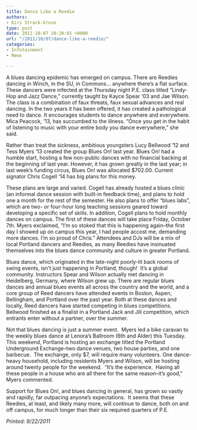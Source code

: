 ```yaml
---
title: Dance Like a Reedie
authors:
- Kiri Strack-Grose
type: post
date: 2011-10-07 20:30:01 +0000
url: "/2011/10/07/dance-like-a-reedie/"
categories:
- Infotainment
- News

---
```

A blues dancing epidemic has emerged on campus. There are Reedies dancing in Winch, in the SU, in Commons… anywhere there’s a flat surface. These dancers were infected at the Thursday night P.E. class titled “Lindy-Hop and Jazz Dance,” currently taught by Kayce Spear ‘03 and Jae Wilson. The class is a combination of faux threats, faux sexual advances and real dancing. In the two years it has been offered, it has created a pathological need to dance. It encourages students to dance anywhere and everywhere. Mica Peacock, ‘13, has succumbed to the illness. “Once you get in the habit of listening to music with your entire body you dance everywhere,” she said.

Rather than treat the sickness, ambitious youngsters Lucy Bellwood ‘12 and Tess Myers ‘13 created the group Blues On! last year. Blues On! had a humble start, hosting a few non-public dances with no financial backing at the beginning of last year. However, it has grown greatly in the last year; in last week’s funding circus, Blues On! was allocated $702.00. Current signator Chris Cogell ‘14 has big plans for this money.

These plans are large and varied. Cogell has already hosted a blues clinic (an informal dance session with built-in feedback time), and plans to hold one a month for the rest of the semester. He also plans to offer “blues labs”, which are two- or four-hour long teaching sessions geared toward developing a specific set of skills. In addition, Cogell plans to hold monthly dances on campus. The first of these dances will take place Friday, October 7th. Myers exclaimed, “I’m so stoked that this is happening again&#8211;the first day I showed up on campus this year, I had people accost me, demanding more dances. I’m so proud of Chris.” Attendees and DJs will be a mix of local Portland dancers and Reedies, as many Reedies have insinuated themselves into the blues dance community and culture in greater Portland.

Blues dance, which originated in the late-night poorly-lit back rooms of swing events, isn’t just happening in Portland, though!  It’s a global community. Instructors Spear and Wilson actually met dancing in Heidelberg, Germany, where Wilson grew up. There are regular blues dances and annual blues events all across the country and the world, and a core group of Reed dancers have attended events in Boston, Aspen, Bellingham, and Portland over the past year. Both at these dances and locally, Reed dancers have started competing in blues competitions. Bellwood finished as a finalist in a Portland Jack and Jill competition, which entrants enter without a partner, over the summer.

Not that blues dancing is just a summer event.  Myers led a bike caravan to the weekly blues dance at Lenora’s Ballroom (6th and Alder) this Tuesday.  This weekend, Portland is hosting an exchange titled the Portland Underground Exchange&#8211;two dance venues, two house parties, and one barbecue.  The exchange, only $7, will require many volunteers. One dance-heavy household, including residents Myers and Wilson, will be hosting around twenty people for the weekend.  “It’s the experience.  Having all these people in a house who are all there for the same reason&#8211;it’s good,” Myers commented.

Support for Blues On!, and blues dancing in general, has grown so vastly and rapidly, far outpacing anyone’s expectations.  It seems that these Reedies, at least, and likely many more, will continue to dance, both on and off campus, for much longer than their six required quarters of P.E.

_Printed: 9/22/2011_